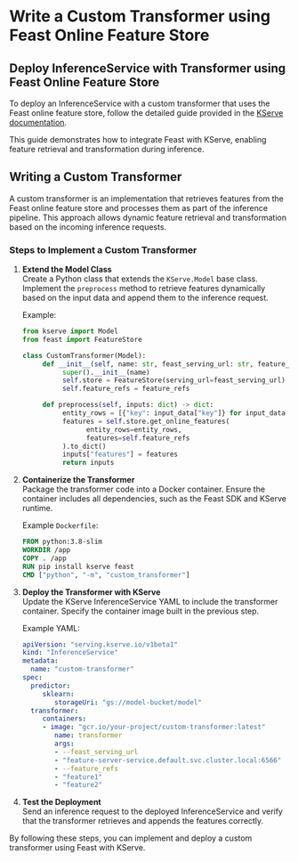 # Write a Custom Transformer using Feast Online Feature Store
## Deploy InferenceService with Transformer using Feast Online Feature Store

To deploy an InferenceService with a custom transformer that uses the Feast online feature store, follow the detailed guide provided in the [KServe documentation](https://kserve.github.io/website/latest/modelserving/v1beta1/transformer/feast/).

This guide demonstrates how to integrate Feast with KServe, enabling feature retrieval and transformation during inference.

## Writing a Custom Transformer

A custom transformer is an implementation that retrieves features from the Feast online feature store and processes them as part of the inference pipeline. This approach allows dynamic feature retrieval and transformation based on the incoming inference requests.

### Steps to Implement a Custom Transformer

1. **Extend the Model Class**  
    Create a Python class that extends the `KServe.Model` base class. Implement the `preprocess` method to retrieve features dynamically based on the input data and append them to the inference request.

    Example:
    ```python
    from kserve import Model
    from feast import FeatureStore

    class CustomTransformer(Model):
         def __init__(self, name: str, feast_serving_url: str, feature_refs: list):
              super().__init__(name)
              self.store = FeatureStore(serving_url=feast_serving_url)
              self.feature_refs = feature_refs

         def preprocess(self, inputs: dict) -> dict:
              entity_rows = [{"key": input_data["key"]} for input_data in inputs["instances"]]
              features = self.store.get_online_features(
                    entity_rows=entity_rows,
                    features=self.feature_refs
              ).to_dict()
              inputs["features"] = features
              return inputs
    ```

2. **Containerize the Transformer**  
    Package the transformer code into a Docker container. Ensure the container includes all dependencies, such as the Feast SDK and KServe runtime.

    Example `Dockerfile`:
    ```dockerfile
    FROM python:3.8-slim
    WORKDIR /app
    COPY . /app
    RUN pip install kserve feast
    CMD ["python", "-m", "custom_transformer"]
    ```

3. **Deploy the Transformer with KServe**  
    Update the KServe InferenceService YAML to include the transformer container. Specify the container image built in the previous step.

    Example YAML:
    ```yaml
    apiVersion: "serving.kserve.io/v1beta1"
    kind: "InferenceService"
    metadata:
      name: "custom-transformer"
    spec:
      predictor:
         sklearn:
            storageUri: "gs://model-bucket/model"
      transformer:
         containers:
         - image: "gcr.io/your-project/custom-transformer:latest"
            name: transformer
            args:
            - --feast_serving_url
            - "feature-server-service.default.svc.cluster.local:6566"
            - --feature_refs
            - "feature1"
            - "feature2"
    ```

4. **Test the Deployment**  
    Send an inference request to the deployed InferenceService and verify that the transformer retrieves and appends the features correctly.

By following these steps, you can implement and deploy a custom transformer using Feast with KServe.
